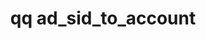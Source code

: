 ---
category: ad
command: ad_sid_to_account
optional_options:
- alternate:
  - --sid
  help: Get the GID that corresponds to this SID
  name: -s
  required: true
permalink: /qq-cli-command-guide/ad/ad_sid_to_account.html
positional_options: []
sidebar: qq_cli_command_reference_sidebar
summary: This section explains how to use the <code>qq ad_sid_to_account</code> command.
synopsis: Get all account info for a SID
title: qq ad_sid_to_account
usage: qq ad_sid_to_account [-h] -s SID
zendesk_source: qq CLI Command Guide

---